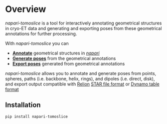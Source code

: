 # Overview

*napari-tomoslice* is a tool for interactively annotating geometrical structures in cryo-ET data 
and generating and exporting poses from these geometrical annotations for further processing.

With *napari-tomoslice* you can

- [**Annotate**](annotate.md) geometrical structures in [*napari*](https://github.com/napari/napari)
- [**Generate poses**](generate.md) from the geometrical annotations 
- [**Export poses**](export.md) generated from geometrical annotations

 *napari-tomoslice* allows you to annotate and generate poses from points, spheres, paths (i.e. backbone, helix, rings), and dipoles (i.e. direct, disk),
and export output compatible with [Relion](https://relion.readthedocs.io/en/release-5.0/) [STAR file format](https://en.wikipedia.org/wiki/Self-defining_Text_Archive_and_Retrieval) or [Dynamo table format](https://www.dynamo-em.org/w/index.php?title=Main_Page)

## Installation

    pip install napari-tomoslice



